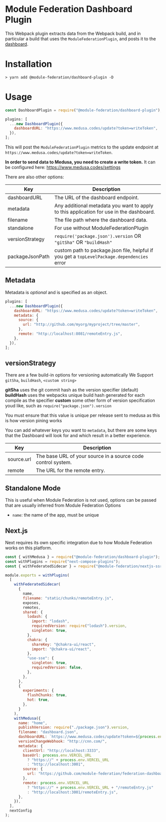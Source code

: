 # Module Federation Dashboard Plugin

This Webpack plugin extracts data from the Webpack build, and in particular a build that uses the `ModuleFederationPlugin`, and posts it to the [dashboard](https://hub.docker.com/r/scriptedalchemy/mf-dashboard).

# Installation

```shell script
> yarn add @module-federation/dashboard-plugin -D
```

# Usage

```js
const DashboardPlugin = require("@module-federation/dashboard-plugin");
```

```js
plugins: [
  ...new DashboardPlugin({
    dashboardURL: "https://www.medusa.codes/update?token=writeToken",
  }),
];
```

This will post the `ModuleFederationPlugin` metrics to the update endpoint at `https://www.medusa.codes/update?token=writeToken`.

**In order to send data to Medusa, you need to create a write token.** It can be configured here: https://www.medusa.codes/settings

There are also other options:

| Key             | Description                                                                                 |
| --------------- | ------------------------------------------------------------------------------------------- |
| dashboardURL    | The URL of the dashboard endpoint.                                                          |
| metadata        | Any additional metadata you want to apply to this application for use in the dashboard.     |
| filename        | The file path where the dashboard data.                                                     |
| standalone      | For use without ModuleFederationPlugin                                                      |
| versionStrategy | `require('package.json').version` OR `"gitSha"` OR `"buildHash"`                            |
| packageJsonPath | custom path to package.json file, helpful if you get a `topLevelPackage.dependencies` error |

## Metadata

Metadata is _optional_ and is specified as an object.

```js
plugins: [
  ...new DashboardPlugin({
    dashboardURL: "https://www.medusa.codes/update?token=writeToken",
    metadata: {
      source: {
        url: "http://github.com/myorg/myproject/tree/master",
      },
      remote: "http://localhost:8081/remoteEntry.js",
    },
  }),
];
```

## versionStrategy

There are a few build-in options for versioning automatically
We Support `gitSha`, `buildHash`, `<custom string>`

**gitSha** uses the git commit hash as the version specifier (default)
**buildHash** uses the webpacks unique build hash generated for each compile as the specifier
**custom** some other form of version specification youd like, such as `require("package.json").version`

You must ensure that this value is unique per release sent to medusa as this is how version pining works

You can add whatever keys you want to `metadata`, but there are some keys that the Dashboard will look for and which result in a better experience.

| Key        | Description                                                  |
| ---------- | ------------------------------------------------------------ |
| source.url | The base URL of your source in a source code control system. |
| remote     | The URL for the remote entry.                                |

## Standalone Mode

This is useful when Module Federation is not used, options can be passed that are usually inferred from Module Federation Options

- `name`: the name of the app, must be unique

## Next.js

Next requires its own specific integration due to how Module Federation works on this platform.

```js
const { withMedusa } = require("@module-federation/dashboard-plugin");
const withPlugins = require("next-compose-plugins");
const { withFederatedSidecar } = require("@module-federation/nextjs-ssr");

module.exports = withPlugins(
  [
    withFederatedSidecar(
      {
        name,
        filename: "static/chunks/remoteEntry.js",
        exposes,
        remotes,
        shared: {
          lodash: {
            import: "lodash",
            requiredVersion: require("lodash").version,
            singleton: true,
          },
          chakra: {
            shareKey: "@chakra-ui/react",
            import: "@chakra-ui/react",
          },
          "use-sse": {
            singleton: true,
            requiredVersion: false,
          },
        },
      },
      {
        experiments: {
          flushChunks: true,
          hot: true,
        },
      }
    ),
    withMedusa({
      name: "home",
      publishVersion: require("./package.json").version,
      filename: "dashboard.json",
      dashboardURL: `https://www.medusa.codes/update?token=${process.env.DASHBOARD_WRITE_TOKEN}`,
      versionChangeWebhook: "http://cnn.com/",
      metadata: {
        clientUrl: "http://localhost:3333",
        baseUrl: process.env.VERCEL_URL
          ? "https://" + process.env.VERCEL_URL
          : "http://localhost:3001",
        source: {
          url: "https://github.com/module-federation/federation-dashboard/tree/master/dashboard-example/home",
        },
        remote: process.env.VERCEL_URL
          ? "https://" + process.env.VERCEL_URL + "/remoteEntry.js"
          : "http://localhost:3001/remoteEntry.js",
      },
    }),
  ],
  nextConfig
);
```
